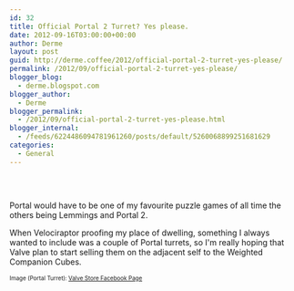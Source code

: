 ```yaml
---
id: 32
title: Official Portal 2 Turret? Yes please.
date: 2012-09-16T03:00:00+00:00
author: Derme
layout: post
guid: http://derme.coffee/2012/official-portal-2-turret-yes-please/
permalink: /2012/09/official-portal-2-turret-yes-please/
blogger_blog:
  - derme.blogspot.com
blogger_author:
  - Derme
blogger_permalink:
  - /2012/09/official-portal-2-turret-yes-please.html
blogger_internal:
  - /feeds/6224486094781961260/posts/default/5260068899251681629
categories:
  - General
---
```

<div align="center">
  <div style="clear: both; text-align: center;">
    <a style="margin-left: 1em; margin-right: 1em;" href="http://derme.coffee/uploads/2012/09/valve-portal-2-sentry-turret-teaser.jpg"><img src="http://derme.coffee/uploads/2012/09/valve-portal-2-sentry-turret-teaser.jpg" alt="" border="0" /></a>
  </div>
  
  <p>
    &nbsp;
  </p>
</div>

Portal would have to be one of my favourite puzzle games of all time the others being Lemmings and Portal 2.

When Velociraptor proofing my place of dwelling, something I always wanted to include was a couple of Portal turrets, so I'm really hoping that Valve plan to start selling them on the adjacent self to the Weighted Companion Cubes.

<span style="font-size: x-small;">Image (Portal Turret): <a href="https://www.facebook.com/TheValveStore">Valve Store Facebook Page</a></span>